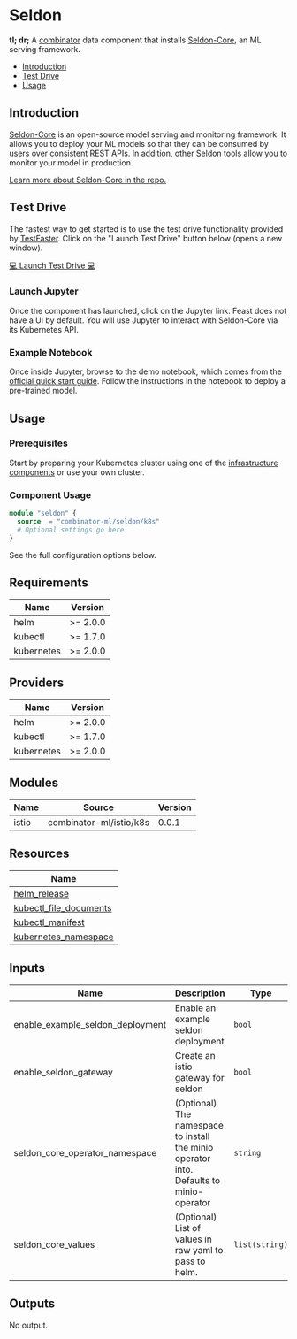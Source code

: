 # Seldon

**tl; dr;** A [combinator](https://combinator.ml) data component that installs [Seldon-Core](https://www.seldon.io/tech/products/core/), an ML serving framework.

- [Introduction](#introduction)
- [Test Drive](#test-drive)
- [Usage](#usage)

## Introduction

[Seldon-Core](https://www.seldon.io/tech/products/core/) is an open-source model serving and monitoring framework. It allows you to deploy your ML models so that they can be consumed by users over consistent REST APIs. In addition, other Seldon tools allow you to monitor your model in production.

 [Learn more about Seldon-Core in the repo.](https://github.com/SeldonIO/seldon-core)

## Test Drive

The fastest way to get started is to use the test drive functionality provided by [TestFaster](https://testfaster.ci). Click on the "Launch Test Drive" button below (opens a new window).

<a href="https://testfaster.ci/launch?embedded=true&amp;repo=https://github.com/combinator-ml/terraform-k8s-seldon&amp;file=examples/testfaster/.testfaster.yml" target="\_blank">:computer: Launch Test Drive :computer:</a>

### Launch Jupyter

Once the component has launched, click on the Jupyter link. Feast does not have a UI by default. You will use Jupyter to interact with Seldon-Core via its Kubernetes API.

### Example Notebook

Once inside Jupyter, browse to the demo notebook, which comes from the [official quick start guide](https://docs.seldon.io/projects/seldon-core/en/v1.1.0/workflow/quickstart.html). Follow the instructions in the notebook to deploy a pre-trained model.

## Usage

### Prerequisites

Start by preparing your Kubernetes cluster using one of the [infrastructure components](https://combinator.ml/infrastructure/introduction/) or use your own cluster.

### Component Usage

```terraform
module "seldon" {
  source  = "combinator-ml/seldon/k8s"
  # Optional settings go here
}
```

See the full configuration options below.

## Requirements

| Name | Version |
|------|---------|
| helm | >= 2.0.0 |
| kubectl | >= 1.7.0 |
| kubernetes | >= 2.0.0 |

## Providers

| Name | Version |
|------|---------|
| helm | >= 2.0.0 |
| kubectl | >= 1.7.0 |
| kubernetes | >= 2.0.0 |

## Modules

| Name | Source | Version |
|------|--------|---------|
| istio | combinator-ml/istio/k8s | 0.0.1 |

## Resources

| Name |
|------|
| [helm_release](https://registry.terraform.io/providers/hashicorp/helm/latest/docs/resources/release) |
| [kubectl_file_documents](https://registry.terraform.io/providers/gavinbunney/kubectl/latest/docs/data-sources/file_documents) |
| [kubectl_manifest](https://registry.terraform.io/providers/gavinbunney/kubectl/latest/docs/resources/manifest) |
| [kubernetes_namespace](https://registry.terraform.io/providers/hashicorp/kubernetes/latest/docs/resources/namespace) |

## Inputs

| Name | Description | Type | Default | Required |
|------|-------------|------|---------|:--------:|
| enable\_example\_seldon\_deployment | Enable an example seldon deployment | `bool` | `true` | no |
| enable\_seldon\_gateway | Create an istio gateway for seldon | `bool` | `true` | no |
| seldon\_core\_operator\_namespace | (Optional) The namespace to install the minio operator into. Defaults to minio-operator | `string` | `"seldon-system"` | no |
| seldon\_core\_values | (Optional) List of values in raw yaml to pass to helm. | `list(string)` | `[]` | no |

## Outputs

No output.
